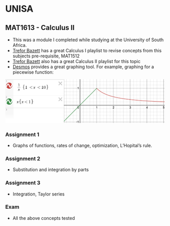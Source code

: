 # UNISA

## MAT1613 - Calculus II
- This was a module I completed while studying at the University of South Africa.
- [Trefor Bazett](https://www.youtube.com/playlist?list=PLHXZ9OQGMqxfT9RMcReZ4WcoVILP4k6-m) has a great Calculus I playlist to revise concepts from this subjects pre-requisite, MAT1512
- [Trefor Bazett](https://www.youtube.com/playlist?list=PLHXZ9OQGMqxc4ySKTIW19TLrT91Ik9M4n) also has a great Calculus II playlist for this topic
- [Desmos](https://www.desmos.com/calculator) provides a great graphing tool. For example, graphing for a piecewise function:

<p align="center">
  <img src="../../src/desmos.png"/>
</p>

### Assignment 1
* Graphs of functions, rates of change, optimization, L’Hopital’s rule.

### Assignment 2
* Substitution and integration by parts

### Assignment 3
* Integration, Taylor series

### Exam
- All the above concepts tested

